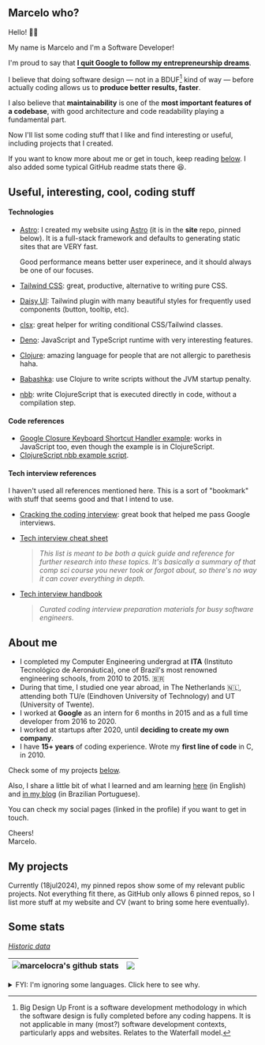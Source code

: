 ## Marcelo who?

Hello! 👋🏽

My name is Marcelo and I'm a Software Developer!

I'm proud to say that <strong><u style="text-underline-offset: 4px; text-decoration-thickness: 2px">I quit Google to follow my entrepreneurship dreams</u></strong>.

I believe that doing software design — not in a BDUF[^bduf] kind of way — before actually coding allows us to **produce better results, faster**.

I also believe that **maintainability** is one of the **most important features of a codebase**, with good architecture and code readability playing a fundamental part.

Now I'll list some coding stuff that I like and find interesting or useful, including projects that I created.

If you want to know more about me or get in touch, keep reading [below](#more). I also added some typical GitHub readme stats there 😆️.

[^bduf]: Big Design Up Front is a software development methodology in which the software design is fully completed before any coding happens. It is not applicable in many (most?) software development contexts, particularly apps and websites. Relates to the Waterfall model.

## Useful, interesting, cool, coding stuff

#### Technologies

- [Astro](https://astro.build): I created my website using [Astro](https://astro.build) (it is in the **site** repo, pinned below). It is a full-stack framework and defaults to generating static sites that are VERY fast.

  Good performance means better user experinece, and it should always be one of our focuses.

- [Tailwind CSS](https://tailwindcss.com/): great, productive, alternative to writing pure CSS.
- [Daisy UI](https://daisyui.com/): Tailwind plugin with many beautiful styles for frequently used components (button, tooltip, etc).
- [clsx](https://github.com/lukeed/clsx): great helper for writing conditional CSS/Tailwind classes.
- [Deno](https://deno.land): JavaScript and TypeScript runtime with very interesting features.

- [Clojure](https://clojure.org): amazing language for people that are not allergic to parethesis haha.
- [Babashka](https://github.com/babashka/babashka): use Clojure to write scripts without the JVM startup penalty.
- [nbb](https://github.com/babashka/nbb): write ClojureScript that is executed directly in code, without a compilation step.

#### Code references

- [Google Closure Keyboard Shortcut Handler example](https://gist.github.com/marcelocra/930fc699e3b6367df1aad81811668e3c): works in JavaScript too, even though the example is in ClojureScript.
- [ClojureScript nbb example script](https://gist.github.com/marcelocra/0f41381c0c1e251efe700a1c3bb0e3fa).

#### Tech interview references

I haven't used all references mentioned here. This is a sort of "bookmark" with stuff that seems good and that I intend to use.

- [Cracking the coding interview](https://www.amazon.com.br/Cracking-Coding-Interview-Programming-Questions/dp/0984782850): great book that helped me pass Google interviews.

- [Tech interview cheat sheet](https://github.com/tsiege/Tech-Interview-Cheat-Sheet)

  > _This list is meant to be both a quick guide and reference for further research into these topics. It's basically a summary of that comp sci course you never took or forgot about, so there's no way it can cover everything in depth._

- [Tech interview handbook](https://github.com/yangshun/tech-interview-handbook)
  > _Curated coding interview preparation materials for busy software engineers._

## About me <a name="more"></a>

- I completed my Computer Engineering undergrad at **ITA** (Instituto Tecnológico de Aeronáutica), one of Brazil's most renowned engineering schools, from 2010 to 2015. 🇧🇷
- During that time, I studied one year abroad, in The Netherlands 🇳🇱, attending both TU/e (Eindhoven University of Technology) and UT (University of Twente).
- I worked at **Google** as an intern for 6 months in 2015 and as a full time developer from 2016 to 2020.
- I worked at startups after 2020, until **deciding to create my own company**.
- I have **15<!-- (curr_year - 2010 + 1) -->+ years** of coding experience. Wrote my **first line of code** in C, in 2010.

Check some of my projects [below](#projects).

Also, I share a little bit of what I learned and am learning <a href="https://github.com/marcelocra/marcelocra/blob/master/details.md#table-of-contents-" target="_blank">here</a> (in English) and [in my blog](https://marcelocra.dev/blog) (in Brazilian Portuguese).

You can check my social pages (linked in the profile) if you want to get in touch.

Cheers!\
Marcelo.

## My projects <a name="projects"></a>

Currently (18jul2024), my pinned repos show some of my relevant public projects. Not everything fit there, as GitHub only allows 6 pinned repos, so I list more stuff at my website and CV (want to bring some here eventually).

## Some stats <a name="stats"></a>

_<a href="https://github.com/marcelocra/marcelocra/blob/master/details.md#github-stats-history-" target="_blank">Historic data</a>_

<!-- ----- 80 columns reference ----------------------------------------------------- -->

<!-- ![Most used languages](https://github-readme-stats.vercel.app/api/top-langs/?username=marcelocra&text_color=000&title_color=000&bg_color=45,e96443,904e95&hide_border=true&layout=compact&hide=Python,Java,html,CSS,C,Shell,PowerShell,Vim%20Script,Dockerfile&langs_count=10) -->

<!-- ![Most used languages](https://github-readme-stats.vercel.app/api/top-langs/?username=marcelocra&theme=dark&hide_border=true&layout=compact&hide=Python,Java,html,CSS,C,Shell,PowerShell,Vim%20Script,Dockerfile&langs_count=10) -->

| <img align="center" src="https://github-readme-stats.vercel.app/api?username=marcelocra&show_icons=true&include_all_commits=true&theme=buefy&hide_border=true" alt="marcelocra's github stats" /> | <img align="center" src="https://github-readme-stats.vercel.app/api/top-langs/?username=marcelocra&layout=compact&theme=buefy&hide_border=true&hide=Python,Java,html,CSS,C,Shell,PowerShell,Vim%20Script,Dockerfile,SCSS&langs_count=20" /> |
| ------------------------------------------------------------------------------------------------------------------------------------------------------------------------------------------------- | ------------------------------------------------------------------------------------------------------------------------------------------------------------------------------------------------------------------------------------------- |

<details>
<summary>FYI: I'm ignoring some languages. Click here to see why.</summary>
<br />

1. They are not languages (e.g. HTML, CSS, Dockerfile).
1. I haven't used them meaningfully in a long time (e.g. Python, Java, C, C++).
1. I use them mostly as "glue" and not to write actual programs (e.g. Shell, PowerShell, Vimscript).

</details>
